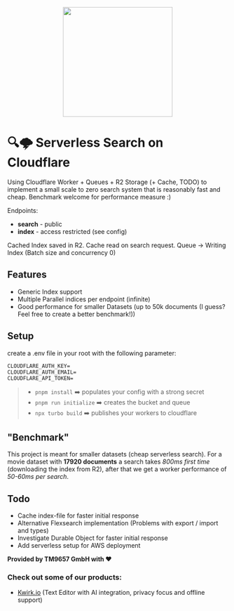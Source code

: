 <a href="https://tm9657.de?ref=github"><p align="center"><img width=250 src="https://cdn.tm9657.de/tm9657/images/serverless_search.png" /></p></a>

# 🔍🌩️ Serverless Search on Cloudflare
Using Cloudflare Worker + Queues + R2 Storage (+ Cache, TODO) to implement a small scale to zero search system that is reasonably fast and cheap.
Benchmark welcome for performance measure :)

Endpoints:
- **search**   - public
- **index**    - access restricted (see config)

Cached Index saved in R2. Cache read on search request. 
Queue -> Writing Index (Batch size and concurrency 0)

## Features
- Generic Index support
- Multiple Parallel indices per endpoint (infinite)
- Good performance for smaller Datasets (up to 50k documents (I guess? Feel free to create a better benchmark!))

## Setup
create a .env file in your root with the following parameter: 
```
CLOUDFLARE_AUTH_KEY=
CLOUDFLARE_AUTH_EMAIL=
CLOUDFLARE_API_TOKEN=
```

> - `pnpm install` ➡️ populates your config with a strong secret
> - `pnpm run initialize` ➡️ creates the bucket and queue
> - `npx turbo build` ➡️ publishes your workers to cloudflare

## "Benchmark"
This project is meant for smaller datasets (cheap serverless search).
For a movie dataset with **17920 documents** a search takes *800ms first time* (downloading the index from R2), after that we get a worker performance of *50-60ms per search*.

## Todo
- Cache index-file for faster initial response
- Alternative Flexsearch implementation (Problems with export / import and types)
- Investigate Durable Object for faster initial response
- Add serverless setup for AWS deployment

**Provided by TM9657 GmbH with ❤️**
### Check out some of our products:
- [Kwirk.io](https://kwirk.io?ref=github) (Text Editor with AI integration, privacy focus and offline support)